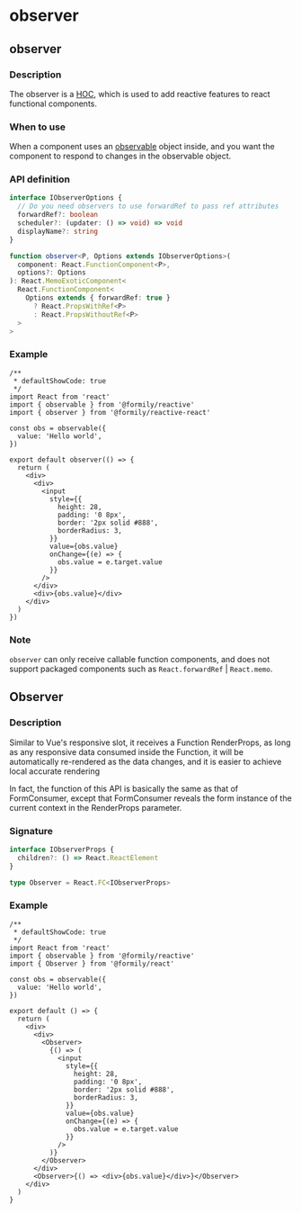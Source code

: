 # observer

## observer

### Description

The observer is a [HOC](https://reactjs.bootcss.com/docs/higher-order-components.html), which is used to add reactive features to react functional components.

### When to use

When a component uses an [observable](https://reactive.formilyjs.org/api/observable) object inside, and you want the component to respond to changes in the observable object.

### API definition

```ts
interface IObserverOptions {
  // Do you need observers to use forwardRef to pass ref attributes
  forwardRef?: boolean
  scheduler?: (updater: () => void) => void
  displayName?: string
}

function observer<P, Options extends IObserverOptions>(
  component: React.FunctionComponent<P>,
  options?: Options
): React.MemoExoticComponent<
  React.FunctionComponent<
    Options extends { forwardRef: true }
      ? React.PropsWithRef<P>
      : React.PropsWithoutRef<P>
  >
>
```

### Example

```tsx
/**
 * defaultShowCode: true
 */
import React from 'react'
import { observable } from '@formily/reactive'
import { observer } from '@formily/reactive-react'

const obs = observable({
  value: 'Hello world',
})

export default observer(() => {
  return (
    <div>
      <div>
        <input
          style={{
            height: 28,
            padding: '0 8px',
            border: '2px solid #888',
            borderRadius: 3,
          }}
          value={obs.value}
          onChange={(e) => {
            obs.value = e.target.value
          }}
        />
      </div>
      <div>{obs.value}</div>
    </div>
  )
})
```

### Note

`observer` can only receive callable function components, and does not support packaged components such as `React.forwardRef` | `React.memo`.

## Observer

### Description

Similar to Vue's responsive slot, it receives a Function RenderProps, as long as any responsive data consumed inside the Function, it will be automatically re-rendered as the data changes, and it is easier to achieve local accurate rendering

In fact, the function of this API is basically the same as that of FormConsumer, except that FormConsumer reveals the form instance of the current context in the RenderProps parameter.

### Signature

```ts
interface IObserverProps {
  children?: () => React.ReactElement
}

type Observer = React.FC<IObserverProps>
```

### Example

```tsx
/**
 * defaultShowCode: true
 */
import React from 'react'
import { observable } from '@formily/reactive'
import { Observer } from '@formily/react'

const obs = observable({
  value: 'Hello world',
})

export default () => {
  return (
    <div>
      <div>
        <Observer>
          {() => (
            <input
              style={{
                height: 28,
                padding: '0 8px',
                border: '2px solid #888',
                borderRadius: 3,
              }}
              value={obs.value}
              onChange={(e) => {
                obs.value = e.target.value
              }}
            />
          )}
        </Observer>
      </div>
      <Observer>{() => <div>{obs.value}</div>}</Observer>
    </div>
  )
}
```
